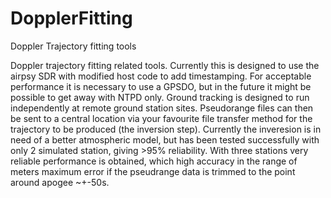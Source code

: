 # DopplerFitting

Doppler Trajectory fitting tools

Doppler trajectory fitting related tools. Currently this is designed to use the airpsy SDR with modified host code to add timestamping. For acceptable performance it is necessary to use a GPSDO, but in the future it might be possible to get away with NTPD only. 
Ground tracking is designed to run independently at remote ground station sites. Pseudorange files can then be sent to a central location via your favourite file transfer method for the trajectory to be produced (the inversion step). Currently the inveresion is in need of a better atmospheric model, but has been tested successfully with only 2 simulated station, giving >95% reliability. With three stations very reliable performance is obtained, which high accuracy in the range of meters maximum error if the pseudrange data is trimmed to the point around apogee ~+-50s.
